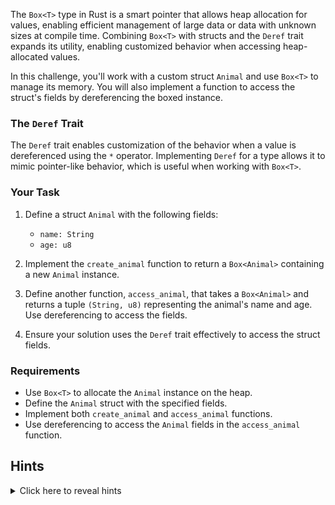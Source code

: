 The `Box<T>` type in Rust is a smart pointer that allows heap allocation for values, enabling efficient management of large data or data with unknown sizes at compile time. Combining `Box<T>` with structs and the `Deref` trait expands its utility, enabling customized behavior when accessing heap-allocated values.

In this challenge, you'll work with a custom struct `Animal` and use `Box<T>` to manage its memory. You will also implement a function to access the struct's fields by dereferencing the boxed instance.

### The `Deref` Trait

The `Deref` trait enables customization of the behavior when a value is dereferenced using the `*` operator. Implementing `Deref` for a type allows it to mimic pointer-like behavior, which is useful when working with `Box<T>`.

### Your Task

1. Define a struct `Animal` with the following fields:

   - `name: String`
   - `age: u8`

2. Implement the `create_animal` function to return a `Box<Animal>` containing a new `Animal` instance.

3. Define another function, `access_animal`, that takes a `Box<Animal>` and returns a tuple `(String, u8)` representing the animal's name and age. Use dereferencing to access the fields.

4. Ensure your solution uses the `Deref` trait effectively to access the struct fields.

### Requirements

- Use `Box<T>` to allocate the `Animal` instance on the heap.
- Define the `Animal` struct with the specified fields.
- Implement both `create_animal` and `access_animal` functions.
- Use dereferencing to access the `Animal` fields in the `access_animal` function.

## Hints

<details>
  <summary>Click here to reveal hints</summary>

- To create a boxed struct, use `Box::new(struct_instance)`.
- Use the `*` operator to dereference the box and access its value.
- For fields like `String`, cloning or borrowing may be necessary depending on the use case.
- Use tuple syntax `(field1, field2)` to return multiple values from a function.

</details>
